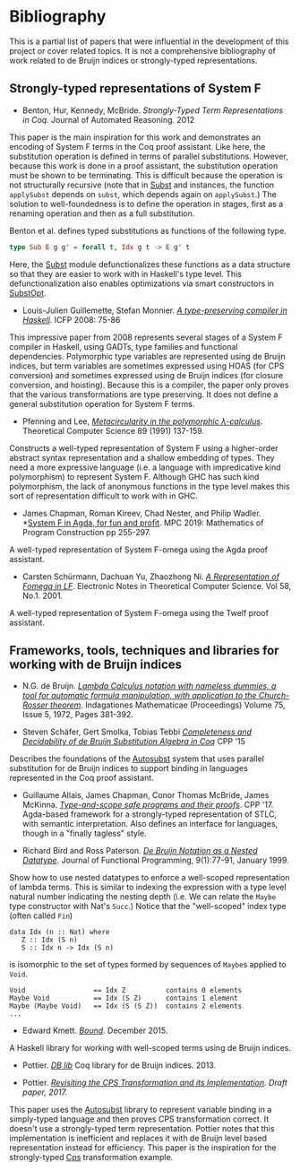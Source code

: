 # Bibliography

This is a partial list of papers that were influential in the development of
this project or cover related topics. It is not a comprehensive bibliography
of work related to de Bruijn indices or strongly-typed representations.

## Strongly-typed representations of System F 

- Benton, Hur, Kennedy, McBride. *Strongly-Typed Term Representations in Coq.* 
Journal of Automated Reasoning. 2012

This paper is the main inspiration for this work and demonstrates an encoding
of System F terms in the Coq proof assistant. Like here, the substitution
operation is defined in terms of parallel substitutions. However, because this
work is done in a proof assistant, the substitution operation must be shown to
be terminating. This is difficult because the operation is not structurally
recursive (note that in [Subst](src/Subst.hs) and instances, the function
`applySubst` depends on `subst`, which depends again on `applySubst`.) The
solution to well-foundedness is to define the operation in stages, first as a
renaming operation and then as a full substitution.

Benton et al. defines typed substitutions as functions of the following type.

```haskell
type Sub E g g' = forall t, Idx g t -> E g' t
```

Here, the [Subst](src/Subst.hs) module defunctionalizes these functions as a
data structure so that they are easier to work with in Haskell's type
level. This defunctionalization also enables optimizations via smart
constructors in [SubstOpt](src/SubstOpt.hs).

- Louis-Julien Guillemette, Stefan Monnier. *[A type-preserving compiler in Haskell](https://dl.acm.org/doi/10.1145/1411203.1411218).* ICFP 2008: 75-86

This impressive paper from 2008 represents several stages of a System F
compiler in Haskell, using GADTs, type families and functional
dependencies. Polymorphic type variables are represented using de Bruijn
indices, but term variables are sometimes expressed using HOAS (for CPS
conversion) and sometimes expressed using de Bruijn indices (for closure
conversion, and hoisting). Because this is a compiler, the paper only proves
that the various transformations are type preserving. It does not define a
general substitution operation for System F terms.

- Pfenning and Lee, *[Metacircularity in the polymorphic λ-calculus](https://www.sciencedirect.com/science/article/pii/030439759090109U)*. Theoretical Computer Science 89 (1991) 137-159. 

Constructs a well-typed representation of System F using a higher-order
abstract syntax representation and a shallow embedding of types. They need a
more expressive language (i.e. a language with impredicative kind
polymorphism) to represent System F. Although GHC has such kind polymorphism,
the lack of anonymous functions in the type level makes this sort of
representation difficult to work with in GHC.

- James Chapman, Roman Kireev, Chad Nester, and Philip Wadler. *[System F in Agda, for fun and profit](https://files.zotero.net/eyJleHBpcmVzIjoxNTkyODQ5NjIzLCJoYXNoIjoiNTlkODRjZDU5YmQ2M2E2NTVjMDhiM2VhNTdlYmM3NmQiLCJjb250ZW50VHlwZSI6ImFwcGxpY2F0aW9uXC9wZGYiLCJjaGFyc2V0IjoiIiwiZmlsZW5hbWUiOiJDaGFwbWFuIGV0IGFsLiAtIDIwMTkgLSBTeXN0ZW0gRiBpbiBBZ2RhLCBmb3IgZnVuIGFuZCBwcm9maXQucGRmIn0%3D/1eaedb49fe3b8c3b8247ece24aca96db1f70cf460feb6404c1efb7ac627e2c5a/Chapman%20et%20al.%20-%202019%20-%20System%20F%20in%20Agda%2C%20for%20fun%20and%20profit.pdf). MPC 2019: Mathematics of Program Construction pp 255-297.

A well-typed representation of System F-omega using the Agda proof assistant. 

- Carsten Schürmann, Dachuan Yu, Zhaozhong Ni. *[A Representation of Fomega in LF](https://www.itu.dk/people/carsten/papers/safeIL.ps.gz)*. Electronic Notes in Theoretical Computer Science. Vol 58, No.1. 2001.

A well-typed representation of System F-omega using the Twelf proof assistant. 

## Frameworks, tools, techniques and libraries for working with de Bruijn indices

- N.G. de Bruijn. *[Lambda Calculus notation with nameless dummies, a tool for
automatic formula manipulation, with application to the Church-Rosser
theorem](https://www.sciencedirect.com/science/article/pii/1385725872900340)*. Indagationes
Mathematicae (Proceedings) Volume 75, Issue 5, 1972, Pages 381-392.


- Steven Schäfer, Gert Smolka, Tobias Tebbi *[Completeness and Decidability of
  de Bruijn Substitution Algebra in
  Coq](https://dl.acm.org/citation.cfm?id=2693163)* CPP '15

Describes the foundations of the
[Autosubst](https://www.ps.uni-saarland.de/Publications/documents/SchaeferEtAl_2015_Autosubst_-Reasoning.pdf)
system that uses parallel substitution for de Bruijn indices to support
binding in languages represented in the Coq proof assistant.

- Guillaume Allais, James Chapman, Conor Thomas McBride, James
  McKinna. *[Type-and-scope safe programs and their
  proofs](https://dl.acm.org/doi/10.1145/3018610.3018613)*. CPP
  '17. Agda-based framework for a strongly-typed representation of STLC, with
  semantic interpretation. Also defines an interface for languages, though in
  a "finally tagless" style.

- Richard Bird and Ross Paterson. *[De Bruijn Notation as a Nested
  Datatype](http://www.staff.city.ac.uk/~ross/papers/debruijn.html)*. Journal
  of Functional Programming, 9(1):77-91, January 1999.

Show how to use nested datatypes to enforce a well-scoped representation of
lambda terms. This is similar to indexing the expression with a type level
natural number indicating the nesting depth (i.e. We can relate the `Maybe`
type constructor with Nat's `Succ`.) Notice that the "well-scoped" index type
(often called `Fin`)

```
data Idx (n :: Nat) where
   Z :: Idx (S n)
   S :: Idx n -> Idx (S n)
```

is isomorphic to the set of types formed by sequences of `Maybe`s applied to `Void`.

```
Void                 == Idx Z          contains 0 elements
Maybe Void           == Idx (S Z)      contains 1 element
Maybe (Maybe Void)   == Idx (S (S Z))  contains 2 elements
...
```

- Edward Kmett. *[Bound](https://www.schoolofhaskell.com/user/edwardk/bound)*. December 2015.

A Haskell library for working with well-scoped terms using de Bruijn indices.

- Pottier. *[DB lib](https://github.com/coq-community/dblib)* Coq library for de Bruijn indices. 2013.

- Pottier. *[Revisiting the CPS Transformation and its
  Implementation](http://gallium.inria.fr/~fpottier/publis/fpottier-cps.pdf). Draft
  paper, 2017.*

This paper uses the
[Autosubst](https://www.ps.uni-saarland.de/Publications/documents/SchaeferEtAl_2015_Autosubst_-Reasoning.pdf)
library to represent variable binding in a simply-typed language and then
proves CPS transformation correct.  It doesn't use a strongly-typed term
representation. Pottier notes that this implementation is inefficient and replaces it
with de Bruijn level based representation instead for efficiency. This paper
is the inspiration for the strongly-typed [Cps](src/Cps.hs) transformation
example.
